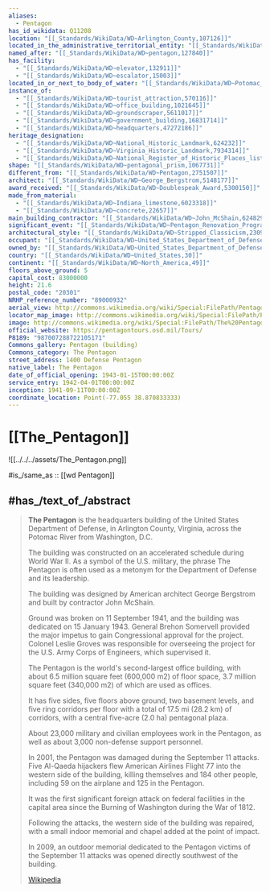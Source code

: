 ```yaml
---
aliases:
  - Pentagon
has_id_wikidata: Q11208
location: "[[_Standards/WikiData/WD~Arlington_County,107126]]"
located_in_the_administrative_territorial_entity: "[[_Standards/WikiData/WD~Arlington_County,107126]]"
named_after: "[[_Standards/WikiData/WD~pentagon,127840]]"
has_facility:
  - "[[_Standards/WikiData/WD~elevator,132911]]"
  - "[[_Standards/WikiData/WD~escalator,15003]]"
located_in_or_next_to_body_of_water: "[[_Standards/WikiData/WD~Potomac_River,179444]]"
instance_of:
  - "[[_Standards/WikiData/WD~tourist_attraction,570116]]"
  - "[[_Standards/WikiData/WD~office_building,1021645]]"
  - "[[_Standards/WikiData/WD~groundscraper,5611017]]"
  - "[[_Standards/WikiData/WD~government_building,16831714]]"
  - "[[_Standards/WikiData/WD~headquarters,47272186]]"
heritage_designation:
  - "[[_Standards/WikiData/WD~National_Historic_Landmark,624232]]"
  - "[[_Standards/WikiData/WD~Virginia_Historic_Landmark,7934314]]"
  - "[[_Standards/WikiData/WD~National_Register_of_Historic_Places_listed_place,19558910]]"
shape: "[[_Standards/WikiData/WD~pentagonal_prism,1067731]]"
different_from: "[[_Standards/WikiData/WD~Pentagon,2751507]]"
architect: "[[_Standards/WikiData/WD~George_Bergstrom,5148177]]"
award_received: "[[_Standards/WikiData/WD~Doublespeak_Award,5300150]]"
made_from_material:
  - "[[_Standards/WikiData/WD~Indiana_limestone,6023318]]"
  - "[[_Standards/WikiData/WD~concrete,22657]]"
main_building_contractor: "[[_Standards/WikiData/WD~John_McShain,6248290]]"
significant_event: "[[_Standards/WikiData/WD~Pentagon_Renovation_Program,7164974]]"
architectural_style: "[[_Standards/WikiData/WD~Stripped_Classicism,23091252]]"
occupant: "[[_Standards/WikiData/WD~United_States_Department_of_Defense,11209]]"
owned_by: "[[_Standards/WikiData/WD~United_States_Department_of_Defense,11209]]"
country: "[[_Standards/WikiData/WD~United_States,30]]"
continent: "[[_Standards/WikiData/WD~North_America,49]]"
floors_above_ground: 5
capital_cost: 83000000
height: 21.6
postal_code: "20301"
NRHP_reference_number: "89000932"
aerial_view: http://commons.wikimedia.org/wiki/Special:FilePath/Pentagon-USGS-highres.jpg
locator_map_image: http://commons.wikimedia.org/wiki/Special:FilePath/Pentagon%20road%20network%20map%201945.jpg
image: http://commons.wikimedia.org/wiki/Special:FilePath/The%20Pentagon%2C%20Headquarters%20of%20the%20US%20Department%20of%20Defense%20%28cropped%29.jpg
official_website: https://pentagontours.osd.mil/Tours/
P8189: "987007288722105171"
Commons_gallery: Pentagon (building)
Commons_category: The Pentagon
street_address: 1400 Defense Pentagon
native_label: The Pentagon
date_of_official_opening: 1943-01-15T00:00:00Z
service_entry: 1942-04-01T00:00:00Z
inception: 1941-09-11T00:00:00Z
coordinate_location: Point(-77.055 38.870833333)
---
```


# [[The_Pentagon]] 

![[../../../assets/The_Pentagon.png]]  

#is_/same_as :: [[wd Pentagon]]

## #has_/text_of_/abstract 

> **The Pentagon** is the headquarters building of the United States Department of Defense, 
> in Arlington County, Virginia, across the Potomac River from Washington, D.C. 
> 
> The building was constructed on an accelerated schedule during World War II. 
> As a symbol of the U.S. military, the phrase The Pentagon is 
> often used as a metonym for the Department of Defense and its leadership.
>
> The building was designed by American architect George Bergstrom 
> and built by contractor John McShain. 
> 
> Ground was broken on 11 September 1941, and the building was dedicated on 15 January 1943. 
> General Brehon Somervell provided the major impetus 
> to gain Congressional approval for the project. 
> Colonel Leslie Groves was responsible for overseeing the project 
> for the U.S. Army Corps of Engineers, which supervised it.
>
> The Pentagon is the world's second-largest office building, 
> with about 6.5 million square feet (600,000 m2) of floor space, 
> 3.7 million square feet (340,000 m2) of which are used as offices. 
> 
> It has five sides, five floors above ground, two basement levels, 
> and five ring corridors per floor with a total of 17.5 mi (28.2 km) of corridors, 
> with a central five-acre (2.0 ha) pentagonal plaza. 
> 
> About 23,000 military and civilian employees work in the Pentagon, 
> as well as about 3,000 non-defense support personnel.
>
> In 2001, the Pentagon was damaged during the September 11 attacks. 
> Five Al-Qaeda hijackers flew American Airlines Flight 77 into the western side of the building, 
> killing themselves and 184 other people, including 59 on the airplane and 125 in the Pentagon. 
> 
> It was the first significant foreign attack on federal facilities in the capital area 
> since the Burning of Washington during the War of 1812. 
> 
> Following the attacks, the western side of the building was repaired, 
> with a small indoor memorial and chapel added at the point of impact. 
> 
> In 2009, an outdoor memorial dedicated to the Pentagon victims of the September 11 attacks 
> was opened directly southwest of the building.
>
> [Wikipedia](https://en.wikipedia.org/wiki/The%20Pentagon) 



